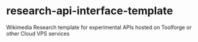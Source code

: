 # research-api-interface-template
Wikimedia Research template for experimental APIs hosted on Toolforge or other Cloud VPS services
